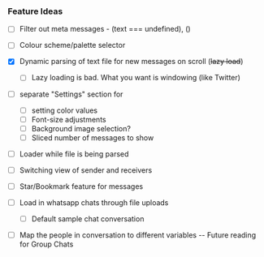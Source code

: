 ### Feature Ideas

- [ ] Filter out meta messages - (text === undefined), (<Media omitted>)
- [ ] Colour scheme/palette selector
- [x] Dynamic parsing of text file for new messages on scroll (~~lazy load~~)
  - [ ] Lazy loading is bad. What you want is windowing (like Twitter)
- [ ] separate "Settings" section for

  - [ ] setting color values
  - [ ] Font-size adjustments
  - [ ] Background image selection?
  - [ ] Sliced number of messages to show

- [ ] Loader while file is being parsed
- [ ] Switching view of sender and receivers
- [ ] Star/Bookmark feature for messages
- [ ] Load in whatsapp chats through file uploads
  - [ ] Default sample chat conversation
- [ ] Map the people in conversation to different variables -- Future reading for Group Chats
